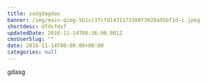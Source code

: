 ```yaml
---
title: sadgdagdas
banner: /img/main-qimg-5b1cc37cfd1431173380f3028a95bf1d-c.jpeg
shortdesc: dfdsfdsf
updatedDate: 2016-11-14T08:36:00.001Z
cmsUserSlug: ""
date: 2016-11-14T00:00:00+08:00
categories: null
---
```


gdasg